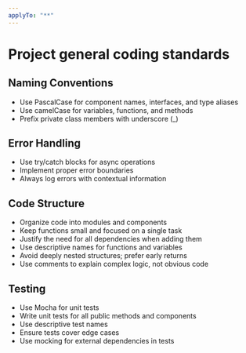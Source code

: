 ```yaml
---
applyTo: "**"
---
```

# Project general coding standards

## Naming Conventions
- Use PascalCase for component names, interfaces, and type aliases
- Use camelCase for variables, functions, and methods
- Prefix private class members with underscore (_)

## Error Handling
- Use try/catch blocks for async operations
- Implement proper error boundaries
- Always log errors with contextual information

## Code Structure
- Organize code into modules and components
- Keep functions small and focused on a single task
- Justify the need for all dependencies when adding them
- Use descriptive names for functions and variables
- Avoid deeply nested structures; prefer early returns
- Use comments to explain complex logic, not obvious code

## Testing
- Use Mocha for unit tests
- Write unit tests for all public methods and components
- Use descriptive test names
- Ensure tests cover edge cases
- Use mocking for external dependencies in tests
